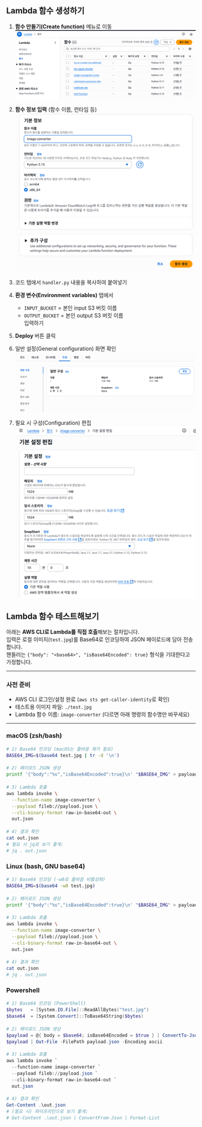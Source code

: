 ## Lambda 함수 생성하기

1. **함수 만들기(Create function)** 메뉴로 이동  
   ![create-function](1-create-function.png)

2. **함수 정보 입력** (함수 이름, 런타임 등)  
   ![function-info](2-function-info.png)

3. 코드 탭에서 `handler.py` 내용을 복사하여 붙여넣기

4. **환경 변수(Environment variables)** 탭에서  
   - `INPUT_BUCKET` = 본인 input S3 버킷 이름  
   - `OUTPUT_BUCKET` = 본인 output S3 버킷 이름  
   입력하기

5. **Deploy** 버튼 클릭

6. 일반 설정(General configuration) 화면 확인  
   ![general-configuration](3-general-configuration.png)

7. 필요 시 구성(Configuration) 편집  
   ![edit-configuration](4-edit-configuration.png)


## Lambda 함수 테스트해보기

아래는 **AWS CLI로 Lambda를 직접 호출**해보는 절차입니다.  
입력은 로컬 이미지(`test.jpg`)를 Base64로 인코딩하여 JSON 페이로드에 담아 전송합니다.  
핸들러는 `{"body": "<base64>", "isBase64Encoded": true}` 형식을 기대한다고 가정합니다.

---

### 사전 준비
- AWS CLI 로그인/설정 완료 (`aws sts get-caller-identity`로 확인)
- 테스트용 이미지 파일: `./test.jpg`
- Lambda 함수 이름: `image-converter` (다르면 아래 명령의 함수명만 바꾸세요)

---

### macOS (zsh/bash)

```bash
# 1) Base64 인코딩 (macOS는 줄바꿈 제거 필요)
BASE64_IMG=$(base64 test.jpg | tr -d '\n')

# 2) 페이로드 JSON 생성
printf '{"body":"%s","isBase64Encoded":true}\n' "$BASE64_IMG" > payload.json

# 3) Lambda 호출
aws lambda invoke \
  --function-name image-converter \
  --payload fileb://payload.json \
  --cli-binary-format raw-in-base64-out \
  out.json

# 4) 결과 확인
cat out.json
# 필요 시 jq로 보기 좋게:
# jq . out.json
```

### Linux (bash, GNU base64)
```bash
# 1) Base64 인코딩 (-w0로 줄바꿈 비활성화)
BASE64_IMG=$(base64 -w0 test.jpg)

# 2) 페이로드 JSON 생성
printf '{"body":"%s","isBase64Encoded":true}\n' "$BASE64_IMG" > payload.json

# 3) Lambda 호출
aws lambda invoke \
  --function-name image-converter \
  --payload fileb://payload.json \
  --cli-binary-format raw-in-base64-out \
  out.json

# 4) 결과 확인
cat out.json
# jq . out.json
```

### Powershell
```powershell
# 1) Base64 인코딩 (PowerShell)
$bytes   = [System.IO.File]::ReadAllBytes("test.jpg")
$base64  = [System.Convert]::ToBase64String($bytes)

# 2) 페이로드 JSON 생성
$payload = @{ body = $base64; isBase64Encoded = $true } | ConvertTo-Json -Compress
$payload | Out-File -FilePath payload.json -Encoding ascii

# 3) Lambda 호출
aws lambda invoke `
  --function-name image-converter `
  --payload fileb://payload.json `
  --cli-binary-format raw-in-base64-out `
  out.json

# 4) 결과 확인
Get-Content .\out.json
# (필요 시) 파이프라인으로 보기 좋게:
# Get-Content .\out.json | ConvertFrom-Json | Format-List
```
